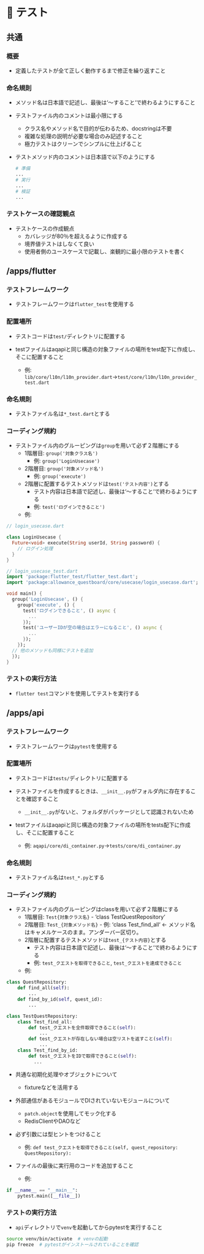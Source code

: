 # 🧪 テスト

## 共通
### 概要
- 定義したテストが全て正しく動作するまで修正を繰り返すこと

### 命名規則
- メソッド名は日本語で記述し、最後は‘〜すること‘で終わるようにすること

- テストファイル内のコメントは最小限にする
  - クラス名やメソッド名で目的が伝わるため、docstringは不要
  - 複雑な処理の説明が必要な場合のみ記述すること
  - 極力テストはクリーンでシンプルに仕上げること

- テストメソッド内のコメントは日本語で以下のようにする
  ```python
  # 準備
  ...
  # 実行
  ...
  # 検証
  ...
  ```

### テストケースの確認観点
- テストケースの作成観点
	- カバレッジが80％を超えるように作成する
	- 境界値テストはしなくて良い
	- 使用者側のユースケースで記載し、楽観的に最小限のテストを書く

## /apps/flutter
### テストフレームワーク
- テストフレームワークは`flutter_test`を使用する

### 配置場所
- テストコードは`test/`ディレクトリに配置する

- testファイルはaqapiと同じ構造の対象ファイルの場所をtest配下に作成し、そこに配置すること
  - 例: `lib/core/l10n/l10n_provider.dart`→`test/core/l10n/l10n_provider_test.dart`

### 命名規則
- テストファイル名は`*_test.dart`とする

### コーディング規約
- テストファイル内のグルーピングは`group`を用いて必ず２階層にする
  - 1階層目: `group('対象クラス名')`
    - 例: `group('LoginUsecase')`
  - 2階層目: `group('対象メソッド名')`
    - 例: `group('execute')`
  - 2階層に配置するテストメソッドは`test('テスト内容')`とする
    - テスト内容は日本語で記述し、最後は‘〜すること‘で終わるようにする
    - 例: `test('ログインできること')`
  - 例:
```dart
// login_usecase.dart

class LoginUsecase {
  Future<void> execute(String userId, String password) {
    // ログイン処理
  }
}

// login_usecase_test.dart
import 'package:flutter_test/flutter_test.dart';
import 'package:allowance_questboard/core/usecase/login_usecase.dart';

void main() {
  group('LoginUsecase', () {
    group('execute', () {
      test('ログインできること', () async {
        ...
      });
      test('ユーザーIDが空の場合はエラーになること', () async {
        ...
      });
    });
  // 他のメソッドも同様にテストを追加
  });
}
```

### テストの実行方法
- `flutter test`コマンドを使用してテストを実行する

## /apps/api
### テストフレームワーク
- テストフレームワークは`pytest`を使用する

### 配置場所
- テストコードは`tests/`ディレクトリに配置する
- テストファイルを作成するときは、`__init__.py`がフォルダ内に存在することを確認すること
  - `__init__.py`がないと、フォルダがパッケージとして認識されないため

- testファイルはaqapiと同じ構造の対象ファイルの場所をtests配下に作成し、そこに配置すること
  - 例: `aqapi/core/di_container.py`→`tests/core/di_container.py`

### 命名規則
- テストファイル名は`test_*.py`とする

### コーディング規約
- テストファイル内のグルーピングはclassを用いて必ず２階層にする
  - 1階層目: `Test{対象クラス名}`
		- ‘class TestQuestRepository‘
  - 2階層目: `Test_{対象メソッド名}`
		- 例: ‘class Test_find_all‘ <- メソッド名はキャメルケースのまま。アンダーバー区切り。
  - 2階層に配置するテストメソッドは`test_{テスト内容}`とする
    - テスト内容は日本語で記述し、最後は‘〜すること‘で終わるようにする
    - 例: `test_クエストを取得できること`, `test_クエストを達成できること`
  - 例:
```python
class QuestRepository:
    def find_all(self):
        ...
    def find_by_id(self, quest_id):
        ...

class TestQuestRepository:
    class Test_find_all:
        def test_クエストを全件取得できること(self):
            ...
        def test_クエストが存在しない場合は空リストを返すこと(self):
            ...
    class Test_find_by_id:
        def test_クエストをIDで取得できること(self):
          ...
```

- 共通な初期化処理やオブジェクトについて
	- fixtureなどを活用する

- 外部通信があるモジュールでDIされていないモジュールについて
  - `patch.object`を使用してモック化する
  - RedisClientやDAOなど

- 必ず引数には型ヒントをつけること
  - 例: `def test_クエストを取得できること(self, quest_repository: QuestRepository):`

- ファイルの最後に実行用のコードを追加すること
  - 例:
```python
if __name__ == "__main__":
    pytest.main([__file__])
```

### テストの実行方法
- `api`ディレクトリで`venv`を起動してからpytestを実行すること
```bash
source venv/bin/activate  # venvの起動
pip freeze  # pytestがインストールされていることを確認
```
